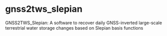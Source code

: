 # gnss2tws_slepian
GNSS2TWS_Slepian: A software to recover daily GNSS-inverted large-scale terrestrial water storage changes based on Slepian basis functions

